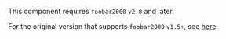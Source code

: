 This component requires `foobar2000` `v2.0` and later.

For the original version that supports `foobar2000` `v1.5+`, see [here](https://github.com/marc2k3/fb2k-component).
